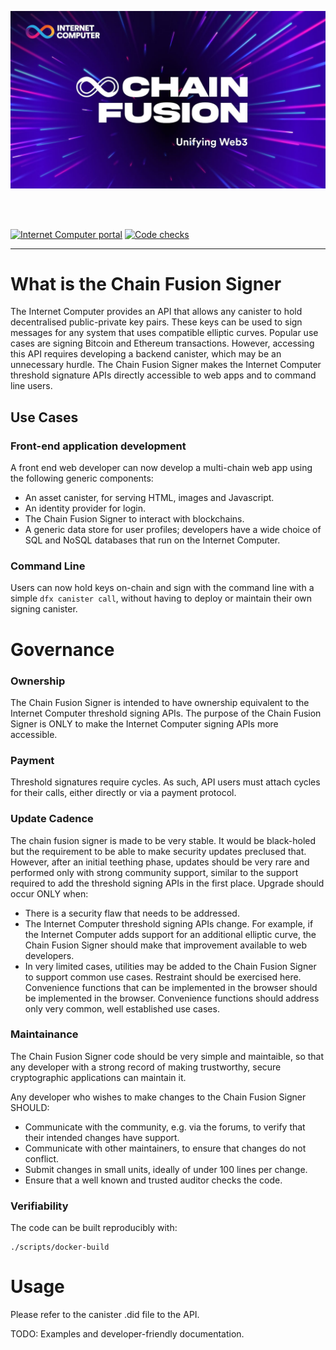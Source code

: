 ![alt text](image.png)

<br/>
<br/>

[![Internet Computer portal](https://img.shields.io/badge/Internet-Computer-grey?logo=internet%20computer)](https://internetcomputer.org)
[![Code checks](https://github.com/dfinity/chain-fusion-signer/actions/workflows/check.yml/badge.svg)](https://github.com/dfinity/chain-fusion-signer/actions/workflows/check.yml)

</div>

---

# What is the Chain Fusion Signer

The Internet Computer provides an API that allows any canister to hold decentralised public-private key pairs. These keys can be used to sign messages for any system that uses compatible elliptic curves. Popular use cases are signing Bitcoin and Ethereum transactions. However, accessing this API requires developing a backend canister, which may be an unnecessary hurdle. The Chain Fusion Signer makes the Internet Computer threshold signature APIs directly accessible to web apps and to command line users.

## Use Cases

### Front-end application development

A front end web developer can now develop a multi-chain web app using the following generic components:

- An asset canister, for serving HTML, images and Javascript.
- An identity provider for login.
- The Chain Fusion Signer to interact with blockchains.
- A generic data store for user profiles; developers have a wide choice of SQL and NoSQL databases that run on the Internet Computer.

### Command Line

Users can now hold keys on-chain and sign with the command line with a simple `dfx canister call`, without having to deploy or maintain their own signing canister.

# Governance

### Ownership

The Chain Fusion Signer is intended to have ownership equivalent to the Internet Computer threshold signing APIs. The purpose of the Chain Fusion Signer is ONLY to make the Internet Computer signing APIs more accessible.

### Payment

Threshold signatures require cycles. As such, API users must attach cycles for their calls, either directly or via a payment protocol.

### Update Cadence

The chain fusion signer is made to be very stable. It would be black-holed but the requirement to be able to make security updates preclused that. However, after an initial teething phase, updates should be very rare and performed only with strong community support, similar to the support required to add the threshold signing APIs in the first place. Upgrade should occur ONLY when:

- There is a security flaw that needs to be addressed.
- The Internet Computer threshold signing APIs change. For example, if the Internet Computer adds support for an additional elliptic curve, the Chain Fusion Signer should make that improvement available to web developers.
- In very limited cases, utilities may be added to the Chain Fusion Signer to support common use cases. Restraint should be exercised here. Convenience functions that can be implemented in the browser should be implemented in the browser. Convenience functions should address only very common, well established use cases.

### Maintainance

The Chain Fusion Signer code should be very simple and maintaible, so that any developer with a strong record of making trustworthy, secure cryptographic applications can maintain it.

Any developer who wishes to make changes to the Chain Fusion Signer SHOULD:

- Communicate with the community, e.g. via the forums, to verify that their intended changes have support.
- Communicate with other maintainers, to ensure that changes do not conflict.
- Submit changes in small units, ideally of under 100 lines per change.
- Ensure that a well known and trusted auditor checks the code.

### Verifiability

The code can be built reproducibly with:

```
./scripts/docker-build
```

# Usage

Please refer to the canister .did file to the API.

TODO: Examples and developer-friendly documentation.

